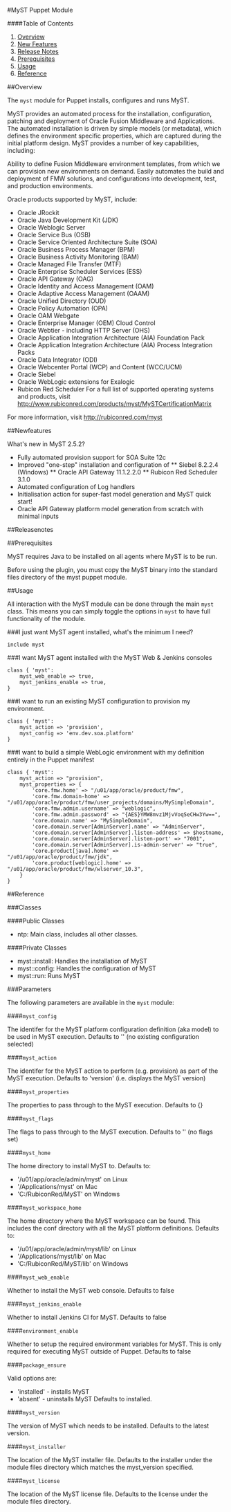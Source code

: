 #MyST Puppet Module

####Table of Contents

1. [Overview](#overview)
2. [New Features](#newfeatures)
3. [Release Notes](#releasenotes)
4. [Prerequisites](#prerequisites)
5. [Usage](#usage)
6. [Reference](#reference)

##Overview

The `myst` module for Puppet installs, configures and runs MyST.

MyST provides an automated process for the installation, configuration, patching and deployment of Oracle Fusion Middleware and Applications.
The automated installation is driven by simple models (or metadata), which defines the environment specific properties, which are captured during the initial platform design.
MyST provides a number of key capabilities, including:

Ability to define Fusion Middleware environment templates, from which we can provision new environments on demand.
Easily automates the build and deployment of FMW solutions, and configurations into development, test, and production environments. 

Oracle products supported by MyST, include:
* Oracle JRockit
* Oracle Java Development Kit (JDK)
* Oracle Weblogic Server
* Oracle Service Bus (OSB)
* Oracle Service Oriented Architecture Suite (SOA) 
* Oracle Business Process Manager (BPM)
* Oracle Business Activity Monitoring (BAM)
* Oracle Managed File Transfer (MTF)
* Oracle Enterprise Scheduler Services (ESS)
* Oracle API Gateway (OAG)
* Oracle Identity and Access Management (OAM)
* Oracle Adaptive Access Management (OAAM)
* Oracle Unified Directory (OUD)
* Oracle Policy Automation (OPA)
* Oracle OAM Webgate
* Oracle Enterprise Manager (OEM) Cloud Control
* Oracle Webtier - including HTTP Server (OHS)
* Oracle Application Integration Architecture (AIA) Foundation Pack
* Oracle Application Integration Architecture (AIA) Process Integration Packs
* Oracle Data Integrator (ODI)
* Oracle Webcenter Portal (WCP) and Content (WCC/UCM)
* Oracle Siebel
* Oracle WebLogic extensions for Exalogic
* Rubicon Red Scheduler
For a full list of supported operating systems and products, visit http://www.rubiconred.com/products/myst/MySTCertificationMatrix

For more information, visit http://rubiconred.com/myst

##Newfeatures

What's new in MyST 2.5.2?
* Fully automated provision support for SOA Suite 12c
* Improved "one-step" installation and configuration of
** Siebel 8.2.2.4 (Windows) 
** Oracle API Gateway 11.1.2.2.0 
** Rubicon Red Scheduler 3.1.0
* Automated configuration of Log handlers
* Initialisation action for super-fast model generation and MyST quick start!
* Oracle API Gateway platform model generation from scratch with minimal inputs

##Releasenotes

##Prerequisites

MyST requires Java to be installed on all agents where MyST is to be run.

Before using the plugin, you must copy the MyST binary into the standard files directory of the myst puppet module.

##Usage

All interaction with the MyST module can be done through the main `myst` class. This means you can simply toggle the options in `myst` to have full functionality of the module.

###I just want MyST agent installed, what's the minimum I need?

```puppet
include myst
```

###I want MyST agent installed with the MyST Web & Jenkins consoles

```puppet
class { 'myst':
    myst_web_enable => true,
    myst_jenkins_enable => true,
}
```

###I want to run an existing MyST configuration to provision my environment.

```puppet
class { 'myst':
    myst_action => 'provision',
    myst_config => 'env.dev.soa.platform'
}
```

###I want to build a simple WebLogic environment with my definition entirely in the Puppet manifest

```puppet
class { 'myst':
    myst_action => "provision",
    myst_properties => {
        'core.fmw.home' => "/u01/app/oracle/product/fmw",
        'core.fmw.domain-home' => "/u01/app/oracle/product/fmw/user_projects/domains/MySimpleDomain",
        'core.fmw.admin.username' => "weblogic",
        'core.fmw.admin.password' => "{AES}YMW8mvz1MjvVoqSeCHw3Yw==",
        'core.domain.name' => "MySimpleDomain",
        'core.domain.server[AdminServer].name' => "AdminServer",
        'core.domain.server[AdminServer].listen-address' => $hostname,
        'core.domain.server[AdminServer].listen-port' => "7001", 
        'core.domain.server[AdminServer].is-admin-server' => "true",  
        'core.product[java].home' => "/u01/app/oracle/product/fmw/jdk",
        'core.product[weblogic].home' => "/u01/app/oracle/product/fmw/wlserver_10.3", 
    }
}
```

##Reference

###Classes

####Public Classes

* ntp: Main class, includes all other classes.

####Private Classes

* myst::install: Handles the installation of MyST
* myst::config: Handles the configuration of MyST
* myst::run: Runs MyST

###Parameters

The following parameters are available in the `myst` module:

####`myst_config`

The identifer for the MyST platform configuration definition (aka model) to be used in MyST execution.
Defaults to '' (no existing configuration selected)

####`myst_action`

The identifer for the MyST action to perform (e.g. provision) as part of the MyST execution.
Defaults to 'version' (i.e. displays the MyST version)

####`myst_properties`

The properties to pass through to the MyST execution.
Defaults to {}

####`myst_flags`

The flags to pass through to the MyST execution.
Defaults to '' (no flags set)

####`myst_home`

The home directory to install MyST to.
Defaults to:
* '/u01/app/oracle/admin/myst' on Linux
* '/Applications/myst' on Mac
* 'C:/RubiconRed/MyST' on Windows

####`myst_workspace_home`

The home directory where the MyST workspace can be found.
This includes the conf directory with all the MyST platform definitions.
Defaults to:
* '/u01/app/oracle/admin/myst/lib' on Linux
* '/Applications/myst/lib' on Mac
* 'C:/RubiconRed/MyST/lib' on Windows

####`myst_web_enable`

Whether to install the MyST web console.
Defaults to false

####`myst_jenkins_enable`

Whether to install Jenkins CI for MyST.
Defaults to false

####`environment_enable`

Whether to setup the required environment variables for MyST.
This is only required for executing MyST outside of Puppet.
Defaults to false

####`package_ensure`

Valid options are:
* 'installed' - installs MyST
* 'absent' - uninstalls MyST
Defaults to installed.

####`myst_version`

The version of MyST which needs to be installed.
Defaults to the latest version.

####`myst_installer`

The location of the MyST installer file.
Defaults to the installer under the module files directory which matches the myst_version specified.

####`myst_license`

The location of the MyST license file.
Defaults to the license under the module files directory.